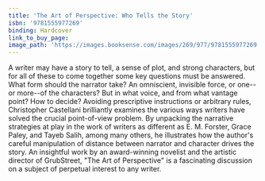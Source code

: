 ```yaml
---
title: 'The Art of Perspective: Who Tells the Story'
isbn: '9781555977269'
binding: Hardcover
link_to_buy_page:
image_path: 'https://images.booksense.com/images/269/977/9781555977269.jpg'
---
```



A writer may have a story to tell, a sense of plot, and strong characters, but for all of these to come together some key questions must be answered. What form should the narrator take? An omniscient, invisible force, or one--or more--of the characters? But in what voice, and from what vantage point? How to decide? Avoiding prescriptive instructions or arbitrary rules, Christopher Castellani brilliantly examines the various ways writers have solved the crucial point-of-view problem. By unpacking the narrative strategies at play in the work of writers as different as E. M. Forster, Grace Paley, and Tayeb Salih, among many others, he illustrates how the author's careful manipulation of distance between narrator and character drives the story. An insightful work by an award-winning novelist and the artistic director of GrubStreet, "The Art of Perspective" is a fascinating discussion on a subject of perpetual interest to any writer.